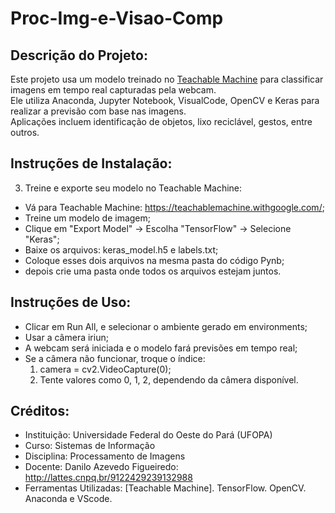 # Proc-Img-e-Visao-Comp

## Descrição do Projeto:
Este projeto usa um modelo treinado no [Teachable Machine](https://teachablemachine.withgoogle.com/) para classificar imagens em tempo real capturadas pela webcam.  
Ele utiliza Anaconda, Jupyter Notebook, VisualCode, OpenCV e Keras para realizar a previsão com base nas imagens.  
Aplicações incluem identificação de objetos, lixo reciclável, gestos, entre outros.

## Instruções de Instalação:
3. Treine e exporte seu modelo no Teachable Machine:
 - Vá para Teachable Machine: <https://teachablemachine.withgoogle.com/>;
 - Treine um modelo de imagem;
 - Clique em "Export Model" → Escolha "TensorFlow" → Selecione "Keras";
 - Baixe os arquivos: keras_model.h5 e labels.txt;
 - Coloque esses dois arquivos na mesma pasta do código Pynb;
 - depois crie uma pasta onde todos os arquivos estejam juntos.

## Instruções de Uso:

- Clicar em Run All, e selecionar o ambiente gerado em environments;
- Usar a câmera iriun;
- A webcam será iniciada e o modelo fará previsões em tempo real;
- Se a câmera não funcionar, troque o índice:
   1. camera = cv2.VideoCapture(0);
   2. Tente valores como 0, 1, 2, dependendo da câmera disponível.

## Créditos:
- Instituição: Universidade Federal do Oeste do Pará (UFOPA)
- Curso: Sistemas de Informação
- Disciplina: Processamento de Imagens
- Docente: Danilo Azevedo Figueiredo: <http://lattes.cnpq.br/9122429239132988>
- Ferramentas Utilizadas: [Teachable Machine]. TensorFlow. OpenCV. Anaconda e VScode. 


